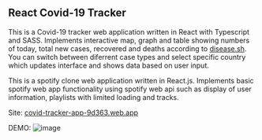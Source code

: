 ## React Covid-19 Tracker
This is a Covid-19 tracker web application written in React with Typescript and SASS. Implements interactive map, graph and table showing numbers of today, total new cases, recovered and deaths according to [disease.sh](https://disease.sh/). You can switch between diferrent case types and select specific country which updates interface and shows data based on user input.

This is a spotify clone web application written in React.js. Implements basic spotify web app functionality using spotify web api such as display of user information, playlists with limited loading and tracks.

Site: [covid-tracker-app-9d363.web.app](https://covid-tracker-app-9d363.web.app/)

DEMO:
![image](https://user-images.githubusercontent.com/46346197/217765328-527dd612-3a9a-4e3d-99b3-3013913e3999.png)
